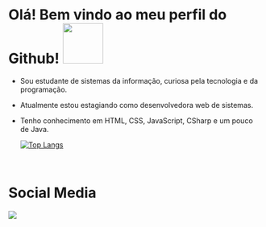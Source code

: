 # Olá! Bem vindo ao meu perfil do Github!  <img src="https://media.giphy.com/media/6fScAIQR0P0xW/giphy.gif" width="80" height="80">

* Sou estudante de sistemas da informação, curiosa pela tecnologia e da programação. 
* Atualmente estou estagiando como desenvolvedora web de sistemas.
* Tenho conhecimento em HTML, CSS, JavaScript, CSharp e um pouco de Java.
  
  [![Top Langs](https://github-readme-stats.vercel.app/api/top-langs/?username=Viviane-Silva&layout=compact)](https://github.com/anuraghazra/github-readme-stats)

  
</br>

  <h1>Social Media</h1>
  <a href="https://www.linkedin.com/in/viviane-leite-da-silva-73348b67/"  target="_blank"><img src="https://img.shields.io/badge/-LinkedIn-%230077B5?style=for-the-badge&logo=linkedin&logoColor=white"></a>
